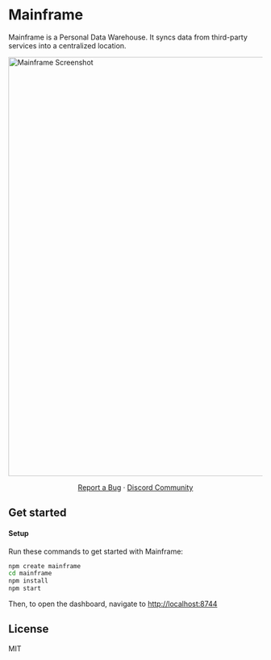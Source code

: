 # Mainframe

Mainframe is a Personal Data Warehouse. It syncs data from third-party services into a centralized location.

<img width="832" alt="Mainframe Screenshot" src="./assets/Mainframe_Screenshot.png">

<p align="center">
    <a href="https://github.com/andreterron/mainframe/issues">Report a Bug</a>
    ·
    <a href="https://discord.gg/HUS4y59Dxw">Discord Community</a>
</p>

## Get started

#### Setup

Run these commands to get started with Mainframe:

```sh
npm create mainframe
cd mainframe
npm install
npm start
```

Then, to open the dashboard, navigate to <http://localhost:8744>

## License

MIT
